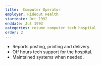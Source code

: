 ```yaml
---
title:  Computer Operator
employer: Rideout Health
startdate: Oct 1992
enddate: Jul 1993
categories: resume computer tech hospital
order: 2
---
```



  - Reports posting, printing and delivery. 
  - Off hours tech support for the hospital. 
  - Maintained systems when needed.
